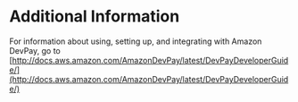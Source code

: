 # Additional Information<a name="DevPayAddlInfo"></a>

 For information about using, setting up, and integrating with Amazon DevPay, go to [http://docs.aws.amazon.com/AmazonDevPay/latest/DevPayDeveloperGuide/](http://docs.aws.amazon.com/AmazonDevPay/latest/DevPayDeveloperGuide/) 